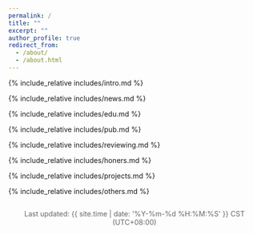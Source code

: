 ```yaml
---
permalink: /
title: ""
excerpt: ""
author_profile: true
redirect_from: 
  - /about/
  - /about.html
---
```


<span class='anchor' id='about-me'></span>
{% include_relative includes/intro.md %}

{% include_relative includes/news.md %}

{% include_relative includes/edu.md %}

{% include_relative includes/pub.md %}

{% include_relative includes/reviewing.md %}

{% include_relative includes/honers.md %}

{% include_relative includes/projects.md %}

{% include_relative includes/others.md %}

<div style="text-align: center; font-size: 1.0em; color: #666;margin-top: 2em;">
  Last updated: {{ site.time | date: '%Y-%m-%d %H:%M:%S' }} CST (UTC+08:00)
</div>

<div style="height: 2em;"></div>
